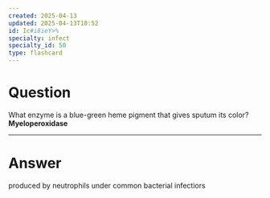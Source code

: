 ```yaml
---
created: 2025-04-13
updated: 2025-04-13T10:52
id: Ic#i8ieY>%
specialty: infect
specialty_id: 50
type: flashcard
---
```


# Question
What enzyme is a blue-green heme pigment that gives sputum its color?   **Myeloperoxidase**

---

# Answer
produced by neutrophils under common bacterial infectiors